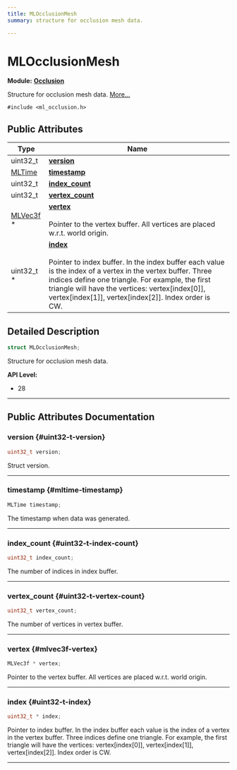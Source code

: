 ```yaml
---
title: MLOcclusionMesh
summary: structure for occlusion mesh data. 

---
```


# MLOcclusionMesh

**Module:** **[Occlusion](/versioned_docs/version-14-Jun-2023/api-ref/api/Modules/group___occlusion/group___occlusion.md)**



Structure for occlusion mesh data.  [More...](#detailed-description)


`#include <ml_occlusion.h>`

## Public Attributes

| Type           | Name           |
| -------------- | -------------- |
| uint32_t | **[version](/versioned_docs/version-14-Jun-2023/api-ref/api/Modules/group___occlusion/struct_m_l_occlusion_mesh.md#uint32-t-version)**  |
| [MLTime](/versioned_docs/version-14-Jun-2023/api-ref/api/Modules/group___common/group___common.md#int64-t-mltime) | **[timestamp](/versioned_docs/version-14-Jun-2023/api-ref/api/Modules/group___occlusion/struct_m_l_occlusion_mesh.md#mltime-timestamp)**  |
| uint32_t | **[index_count](/versioned_docs/version-14-Jun-2023/api-ref/api/Modules/group___occlusion/struct_m_l_occlusion_mesh.md#uint32-t-index-count)**  |
| uint32_t | **[vertex_count](/versioned_docs/version-14-Jun-2023/api-ref/api/Modules/group___occlusion/struct_m_l_occlusion_mesh.md#uint32-t-vertex-count)**  |
| [MLVec3f](/versioned_docs/version-14-Jun-2023/api-ref/api/Modules/group___common/struct_m_l_vec3f.md) * | **[vertex](/versioned_docs/version-14-Jun-2023/api-ref/api/Modules/group___occlusion/struct_m_l_occlusion_mesh.md#mlvec3f-vertex)** <br></br>Pointer to the vertex buffer. All vertices are placed w.r.t. world origin.  |
| uint32_t * | **[index](/versioned_docs/version-14-Jun-2023/api-ref/api/Modules/group___occlusion/struct_m_l_occlusion_mesh.md#uint32-t-index)** <br></br>Pointer to index buffer. In the index buffer each value is the index of a vertex in the vertex buffer. Three indices define one triangle. For example, the first triangle will have the vertices: vertex[index[0]], vertex[index[1]], vertex[index[2]]. Index order is CW.  |

## Detailed Description

```cpp
struct MLOcclusionMesh;
```

Structure for occlusion mesh data. 




**API Level:**
  * 28




-----------
## Public Attributes Documentation

### version {#uint32-t-version}

```cpp
uint32_t version;
```


Struct version. 





-----------

### timestamp {#mltime-timestamp}

```cpp
MLTime timestamp;
```


The timestamp when data was generated. 





-----------

### index_count {#uint32-t-index-count}

```cpp
uint32_t index_count;
```


The number of indices in index buffer. 





-----------

### vertex_count {#uint32-t-vertex-count}

```cpp
uint32_t vertex_count;
```


The number of vertices in vertex buffer. 





-----------

### vertex {#mlvec3f-vertex}

```cpp
MLVec3f * vertex;
```

Pointer to the vertex buffer. All vertices are placed w.r.t. world origin. 





-----------

### index {#uint32-t-index}

```cpp
uint32_t * index;
```

Pointer to index buffer. In the index buffer each value is the index of a vertex in the vertex buffer. Three indices define one triangle. For example, the first triangle will have the vertices: vertex[index[0]], vertex[index[1]], vertex[index[2]]. Index order is CW. 





-----------


